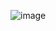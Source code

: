 ![image](https://avatars.githubusercontent.com/u/115618339?s=400&u=1526dc5407bcc95ca53ff125e8753586311c06b8&v=4)
